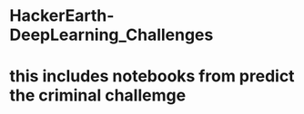 # HackerEarth-DeepLearning_Challenges

# this includes notebooks from predict the criminal challemge
